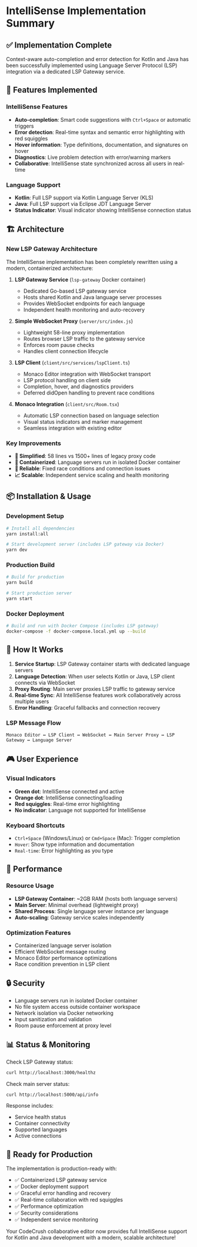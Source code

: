 # IntelliSense Implementation Summary

## ✅ Implementation Complete

Context-aware auto-completion and error detection for Kotlin and Java has been successfully implemented using Language Server Protocol (LSP) integration via a dedicated LSP Gateway service.

## 🎯 Features Implemented

### IntelliSense Features
- **Auto-completion**: Smart code suggestions with `Ctrl+Space` or automatic triggers
- **Error detection**: Real-time syntax and semantic error highlighting with red squiggles
- **Hover information**: Type definitions, documentation, and signatures on hover
- **Diagnostics**: Live problem detection with error/warning markers
- **Collaborative**: IntelliSense state synchronized across all users in real-time

### Language Support
- **Kotlin**: Full LSP support via Kotlin Language Server (KLS)
- **Java**: Full LSP support via Eclipse JDT Language Server
- **Status Indicator**: Visual indicator showing IntelliSense connection status

## 🏗️ Architecture

### New LSP Gateway Architecture
The IntelliSense implementation has been completely rewritten using a modern, containerized architecture:

1. **LSP Gateway Service** (`lsp-gateway` Docker container)
   - Dedicated Go-based LSP gateway service
   - Hosts shared Kotlin and Java language server processes
   - Provides WebSocket endpoints for each language
   - Independent health monitoring and auto-recovery

2. **Simple WebSocket Proxy** (`server/src/index.js`)
   - Lightweight 58-line proxy implementation
   - Routes browser LSP traffic to the gateway service
   - Enforces room pause checks
   - Handles client connection lifecycle

3. **LSP Client** (`client/src/services/lspClient.ts`)
   - Monaco Editor integration with WebSocket transport
   - LSP protocol handling on client side
   - Completion, hover, and diagnostics providers
   - Deferred didOpen handling to prevent race conditions

4. **Monaco Integration** (`client/src/Room.tsx`)
   - Automatic LSP connection based on language selection
   - Visual status indicators and marker management
   - Seamless integration with existing editor

### Key Improvements
- **🚀 Simplified**: 58 lines vs 1500+ lines of legacy proxy code
- **🐳 Containerized**: Language servers run in isolated Docker container
- **🔧 Reliable**: Fixed race conditions and connection issues
- **📈 Scalable**: Independent service scaling and health monitoring

## 📦 Installation & Usage

### Development Setup
```bash
# Install all dependencies
yarn install:all

# Start development server (includes LSP gateway via Docker)
yarn dev
```

### Production Build
```bash
# Build for production
yarn build

# Start production server
yarn start
```

### Docker Deployment
```bash
# Build and run with Docker Compose (includes LSP gateway)
docker-compose -f docker-compose.local.yml up --build
```

## 🔧 How It Works

1. **Service Startup**: LSP Gateway container starts with dedicated language servers
2. **Language Detection**: When user selects Kotlin or Java, LSP client connects via WebSocket
3. **Proxy Routing**: Main server proxies LSP traffic to gateway service
4. **Real-time Sync**: All IntelliSense features work collaboratively across multiple users
5. **Error Handling**: Graceful fallbacks and connection recovery

### LSP Message Flow
```
Monaco Editor ↔ LSP Client ↔ WebSocket ↔ Main Server Proxy ↔ LSP Gateway ↔ Language Server
```

## 🎮 User Experience

### Visual Indicators
- **Green dot**: IntelliSense connected and active
- **Orange dot**: IntelliSense connecting/loading
- **Red squiggles**: Real-time error highlighting
- **No indicator**: Language not supported for IntelliSense

### Keyboard Shortcuts
- `Ctrl+Space` (Windows/Linux) or `Cmd+Space` (Mac): Trigger completion
- `Hover`: Show type information and documentation
- `Real-time`: Error highlighting as you type

## 🚀 Performance

### Resource Usage
- **LSP Gateway Container**: ~2GB RAM (hosts both language servers)
- **Main Server**: Minimal overhead (lightweight proxy)
- **Shared Process**: Single language server instance per language
- **Auto-scaling**: Gateway service scales independently

### Optimization Features
- Containerized language server isolation
- Efficient WebSocket message routing
- Monaco Editor performance optimizations
- Race condition prevention in LSP client

## 🔒 Security

- Language servers run in isolated Docker container
- No file system access outside container workspace
- Network isolation via Docker networking
- Input sanitization and validation
- Room pause enforcement at proxy level

## 📊 Status & Monitoring

Check LSP Gateway status:
```bash
curl http://localhost:3000/healthz
```

Check main server status:
```bash
curl http://localhost:5000/api/info
```

Response includes:
- Service health status
- Container connectivity
- Supported languages
- Active connections

## 🎉 Ready for Production

The implementation is production-ready with:
- ✅ Containerized LSP gateway service
- ✅ Docker deployment support
- ✅ Graceful error handling and recovery
- ✅ Real-time collaboration with red squiggles
- ✅ Performance optimization
- ✅ Security considerations
- ✅ Independent service monitoring

Your CodeCrush collaborative editor now provides full IntelliSense support for Kotlin and Java development with a modern, scalable architecture!